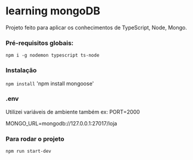 # learning mongoDB
Projeto feito para aplicar os conhecimentos de TypeScript, Node, Mongo.

### Pré-requisitos globais:
`npm i -g nodemon typescript ts-node`

### Instalação
`npm install`
'npm install mongoose'

### .env
Utilizei variáveis de ambiente também 
ex:
PORT=2000

MONGO_URL=mongodb://127.0.0.1:27017/loja

### Para rodar o projeto
`npm run start-dev`
